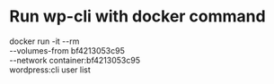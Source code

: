# Run wp-cli with docker command

docker run -it --rm \
    --volumes-from bf4213053c95 \
    --network container:bf4213053c95 \
    wordpress:cli user list